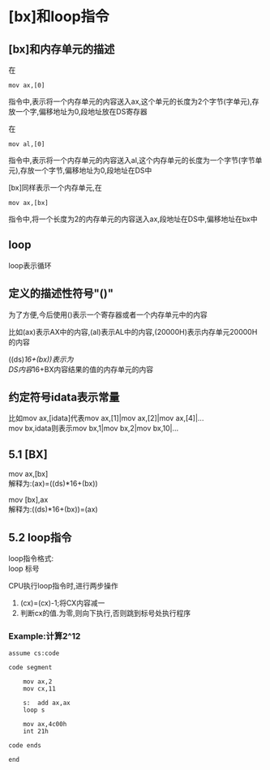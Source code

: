 # [bx]和loop指令

## [bx]和内存单元的描述

在

```assembly
mov ax,[0]
```

指令中,表示将一个内存单元的内容送入ax,这个单元的长度为2个字节(字单元),存放一个字,偏移地址为0,段地址放在DS寄存器

在

```assembly
mov al,[0]
```

指令中,表示将一个内存单元的内容送入al,这个内存单元的长度为一个字节(字节单元),存放一个字节,偏移地址为0,段地址在DS中

[bx]同样表示一个内存单元,在

```assembly
mov ax,[bx]
```

指令中,将一个长度为2的内存单元的内容送入ax,段地址在DS中,偏移地址在bx中

## loop

loop表示循环

## 定义的描述性符号"()"

为了方便,今后使用()表示一个寄存器或者一个内存单元中的内容

比如(ax)表示AX中的内容,(al)表示AL中的内容,(20000H)表示内存单元20000H的内容

((ds)*16+(bx))表示为  
DS内容*16+BX内容结果的值的内存单元的内容

## 约定符号idata表示常量

比如mov ax,[idata]代表mov ax,[1]|mov ax,[2]|mov ax,[4]|...  
mov bx,idata则表示mov bx,1|mov bx,2|mov bx,10|...

## 5.1 [BX]

mov ax,[bx]  
解释为:(ax)=((ds)*16+(bx))

mov [bx],ax  
解释为:((ds)*16+(bx))=(ax)

## 5.2 loop指令

loop指令格式:  
loop 标号

CPU执行loop指令时,进行两步操作

1. (cx)=(cx)-1;将CX内容减一
2. 判断cx的值.为零,则向下执行,否则跳到标号处执行程序

### Example:计算2^12

```assembly
assume cs:code

code segment

    mov ax,2
    mov cx,11

    s:  add ax,ax
    loop s

    mov ax,4c00h
    int 21h

code ends

end
```
